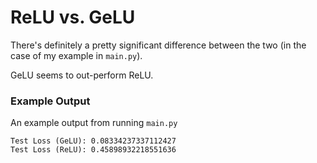 # ReLU vs. GeLU

There's definitely a pretty significant difference between the two (in the case of my example in `main.py`).

GeLU seems to out-perform ReLU.

### Example Output

An example output from running `main.py`

```
Test Loss (GeLU): 0.08334237337112427
Test Loss (ReLU): 0.45898932218551636
```
